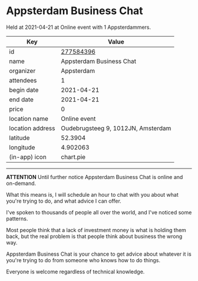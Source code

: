 # Appsterdam Business Chat
Held at 2021-04-21 at Online event with 1 Appsterdammers.
        
|Key|Value
|---|---|
|id|[277584396](https://www.meetup.com/appsterdam/events/277584396/)|
|name|Appsterdam Business Chat|
|organizer|Appsterdam|
|attendees|1|
|begin date|2021-04-21|
|end date|2021-04-21|
|price|0|
|location name|Online event|
|location address|Oudebrugsteeg 9, 1012JN, Amsterdam|
|latitude|52.3904|
|longitude|4.902063|
|(in-app) icon|chart.pie|

---

**ATTENTION** Until further notice Appsterdam Business Chat is online and on-demand.

What this means is, I will schedule an hour to chat with you about what you're trying to do, and what advice I can offer.

I've spoken to thousands of people all over the world, and I've noticed some patterns.

Most people think that a lack of investment money is what is holding them back, but the real problem is that people think about business the wrong way.

Appsterdam Business Chat is your chance to get advice about whatever it is you're trying to do from someone who knows how to do things.

Everyone is welcome regardless of technical knowledge.


